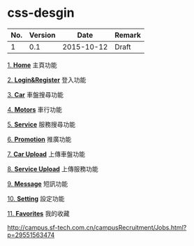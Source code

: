 # css-desgin

|No.|Version|Date|Remark|
|---|---|---|---|
|1|0.1|2015-10-12|Draft|


[1. **Home**](https://github.com/jianyew/css-desgin/blob/master/doc/home.md) 主頁功能

[2. **Login&Register**](https://github.com/jianyew/css-desgin/blob/master/doc/login&register.md) 登入功能

[3. **Car**](https://github.com/jianyew/css-desgin/blob/master/doc/car_search.md) 車盤搜尋功能

[4. **Motors**](https://github.com/jianyew/css-desgin/blob/master/doc/motors.md) 車行功能

[5. **Service**](https://github.com/jianyew/css-desgin/blob/master/doc/service.md) 服務搜尋功能

[6. **Promotion**](https://github.com/jianyew/css-desgin/blob/master/doc/promotion.md) 推廣功能

[7. **Car Upload**](https://github.com/jianyew/css-desgin/blob/master/doc/up_car.md) 上傳車盤功能

[8. **Service Upload**](https://github.com/jianyew/css-desgin/blob/master/doc/up_service.md) 上傳服務功能

[9. **Message**](https://github.com/jianyew/css-desgin/blob/master/doc/message.md) 短訊功能

[10. **Setting**](https://github.com/jianyew/css-desgin/blob/master/doc/setting.md) 設定功能

[11. **Favorites**](https://github.com/jianyew/css-desgin/blob/master/doc/favorites.md) 我的收藏

<!-- #Plan -->

http://campus.sf-tech.com.cn/campusRecruitment/Jobs.html?p=29551563474
